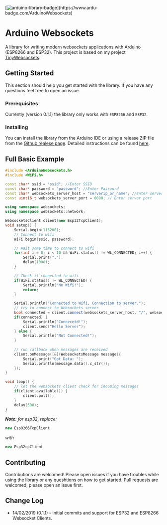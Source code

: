 [![arduino-library-badge](https://www.ardu-badge.com/badge/ArduinoWebsockets.svg?)](https://www.ardu-badge.com/ArduinoWebsockets)

# Arduino Websockets

A library for writing modern websockets applications with Arduino (ESP8266 and ESP32). This project is based on my project [TinyWebsockets](https://github.com/gilmaimon/TinyWebsockets).

## Getting Started
This section should help you get started with the library. If you have any questions feel free to open an issue.

### Prerequisites
Currently (version 0.1.1) the library only works with `ESP8266` and `ESP32`.

### Installing

You can install the library from the Arduino IDE or using a release ZIP file from the [Github realese page](https://github.com/gilmaimon/TinyWebsockets/releases).
Detailed instructions can be found [here](https://www.ardu-badge.com/ArduinoWebsockets).

## Full Basic Example
```c++
#include <ArduinoWebsockets.h>
#include <WiFi.h>

const char* ssid = "ssid"; //Enter SSID
const char* password = "password"; //Enter Password
const char* websockets_server_host = "serverip_or_name"; //Enter server adress
const uint16_t websockets_server_port = 8080; // Enter server port

using namespace websockets;
using namespace websockets::network;

WebsocketsClient client(new Esp32TcpClient);
void setup() {
    Serial.begin(115200);
    // Connect to wifi
    WiFi.begin(ssid, password);

    // Wait some time to connect to wifi
    for(int i = 0; i < 10 && WiFi.status() != WL_CONNECTED; i++) {
        Serial.print(".");
        delay(1000);
    }

    // Check if connected to wifi
    if(WiFi.status() != WL_CONNECTED) {
        Serial.println("No Wifi!");
        return;
    }

    Serial.println("Connected to Wifi, Connection to server.");
    // try to connect to Websockets server
    bool connected = client.connect(websockets_server_host, "/", websockets_server_port);
    if(connected) {
        Serial.println("Connecetd!");
        client.send("Hello Server");
    } else {
        Serial.println("Not Connected!");
    }
    
    // run callback when messages are received
    client.onMessage([&](WebsocketsMessage message){
        Serial.print("Got Data: ");
        Serial.println(message.data().c_str());
    });
}

void loop() {
    // let the websockets client check for incoming messages
    if(client.available()) {
        client.poll();
    }
    delay(500);
}
```

***Note**: for esp32, replace:* 
```c++
new Esp8266TcpClient
``` 
*with*
```c++
new Esp32cpClient
```


## Contributing
Contributions are welcomed! Please open issues if you have troubles while using the library or any queshtions on how to get started. Pull requests are welcomed, please open an issue first.

## Change Log
- 14/02/2019 (0.1.1) - Initial commits and support for ESP32 and ESP8266 Websocket Clients.